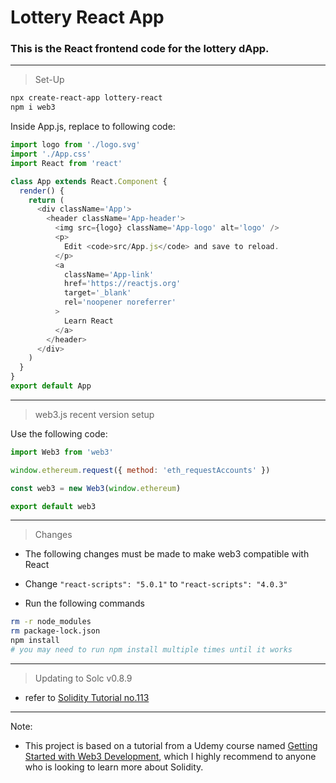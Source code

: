 # Lottery React App

### This is the React frontend code for the lottery dApp.

---

> Set-Up

```bash
npx create-react-app lottery-react
npm i web3
```

Inside App.js, replace to following code:

```javascript
import logo from './logo.svg'
import './App.css'
import React from 'react'

class App extends React.Component {
  render() {
    return (
      <div className='App'>
        <header className='App-header'>
          <img src={logo} className='App-logo' alt='logo' />
          <p>
            Edit <code>src/App.js</code> and save to reload.
          </p>
          <a
            className='App-link'
            href='https://reactjs.org'
            target='_blank'
            rel='noopener noreferrer'
          >
            Learn React
          </a>
        </header>
      </div>
    )
  }
}
export default App
```

---

> web3.js recent version setup

Use the following code:

```javascript
import Web3 from 'web3'

window.ethereum.request({ method: 'eth_requestAccounts' })

const web3 = new Web3(window.ethereum)

export default web3
```

---

> Changes

- The following changes must be made to make web3 compatible with React

- Change `"react-scripts": "5.0.1"` to `"react-scripts": "4.0.3"`
- Run the following commands

```bash
rm -r node_modules
rm package-lock.json
npm install
# you may need to run npm install multiple times until it works
```

---

> Updating to Solc v0.8.9

- refer to [Solidity Tutorial no.113](https://www.udemy.com/course/ethereum-and-solidity-the-complete-developers-guide/learn/lecture/30032924#notes)

---

Note:

- This project is based on a tutorial from a Udemy course named [Getting Started with Web3 Development](https://www.udemy.com/course/getting-started-with-ethereum-solidity-development/), which I highly recommend to anyone who is looking to learn more about Solidity.
